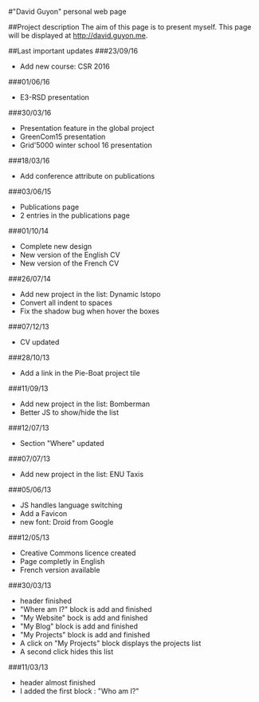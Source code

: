 #"David Guyon" personal web page

##Project description
The aim of this page is to present myself. This page will be displayed at http://david.guyon.me.

##Last important updates
###23/09/16
- Add new course: CSR 2016

###01/06/16
- E3-RSD presentation

###30/03/16
- Presentation feature in the global project
- GreenCom15 presentation
- Grid'5000 winter school 16 presentation

###18/03/16
- Add conference attribute on publications

###03/06/15
- Publications page
- 2 entries in the publications page

###01/10/14
- Complete new design
- New version of the English CV
- New version of the French CV

###26/07/14
- Add new project in the list: Dynamic lstopo
- Convert all indent to spaces
- Fix the shadow bug when hover the boxes

###07/12/13
- CV updated

###28/10/13
- Add a link in the Pie-Boat project tile

###11/09/13
- Add new project in the list: Bomberman
- Better JS to show/hide the list

###12/07/13
- Section "Where" updated

###07/07/13
- Add new project in the list: ENU Taxis

###05/06/13
- JS handles language switching
- Add a Favicon
- new font: Droid from Google

###12/05/13
- Creative Commons licence created
- Page completly in English
- French version available

###30/03/13
- header finished
- "Where am I?" block is add and finished
- "My Website" bock is add and finished
- "My Blog" block is add and finished
- "My Projects" block is add and finished
- A click on "My Projects" block displays the projects list
- A second click hides this list

###11/03/13
- header almost finished
- I added the first block : "Who am I?"
